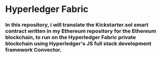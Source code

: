 # Hyperledger Fabric 

### In this repository, i will translate the Kickstarter.sol smart contract written in my Ethereum repository for the Ethereum blockchain, to run on the Hyperledger Fabric private blockchain using Hyperledger's JS full stack development framework Convector. 

